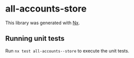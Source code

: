 # all-accounts-store

This library was generated with [Nx](https://nx.dev).

## Running unit tests

Run `nx test all-accounts--store` to execute the unit tests.
